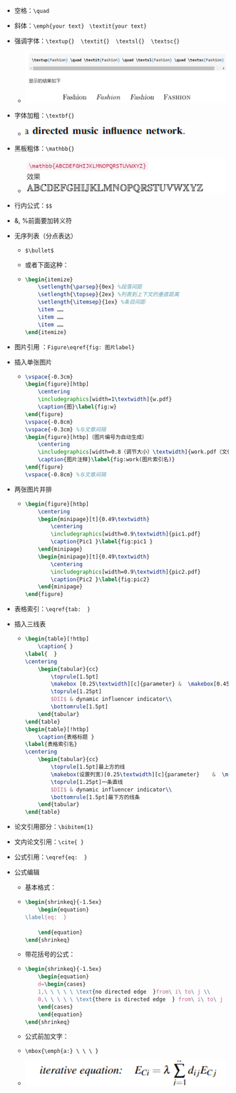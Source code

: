 - 空格：`\quad`

- 斜体：`\emph{your text} `  `\textit{your text}`

- 强调字体：`\textup{}  \textit{}  \textsl{}  \textsc{}`
  - ![image-20240116212903734](attachments/image-20240116212903734.png)
  
- 字体加粗：`\textbf{}`
  - ![image-20240116212955501](attachments/image-20240116212955501.png)
  
- 黑板粗体：`\mathbb{}`
  - ![image-20240116213049481](attachments/image-20240116213049481.png)
  
- 行内公式：`$$`

- &, %前面要加转义符

- 无序列表（分点表达）
  - `$\bullet$`
  
  - 或者下面这种：
  
  - ```latex
    \begin{itemize}
    	\setlength{\parsep}{0ex} %段落间距
    	\setlength{\topsep}{2ex} %列表到上下文的垂直距离
    	\setlength{\itemsep}{1ex} %条目间距
    	\item ……
    	\item ……
    	\item ……
    \end{itemize}
    ```



- 图片引用 ：`Figure\eqref{fig: 图片label}`

- 插入单张图片

  - ```latex
    \vspace{-0.3cm}	 
    \begin{figure}[htbp]
    	\centering
    	\includegraphics[width=1\textwidth]{w.pdf}
    	\caption{图}\label{fig:w}
    \end{figure}
    \vspace{-0.8cm}
    \vspace{-0.3cm}	%与文章间隔 
    \begin{figure}[htbp]（图片编号为自动生成）
    	\centering
    	\includegraphics[width=0.8（调节大小）\textwidth]{work.pdf（文件名）}
    	\caption{图片注释}\label{fig:work(图片索引名)}
    \end{figure}
    \vspace{-0.8cm}	%与文章间隔
    ```


- 两张图片并排

  - ```latex
    \begin{figure}[htbp]
    	\centering
    	\begin{minipage}[t]{0.49\textwidth}
    		\centering
    		\includegraphics[width=0.9\textwidth]{pic1.pdf}
    		\caption{Pic1 }\label{fig:pic1 }
    	\end{minipage}
    	\begin{minipage}[t]{0.49\textwidth}
    		\centering
    		\includegraphics[width=0.9\textwidth]{pic2.pdf}
    		\caption{Pic2 }\label{fig:pic2}
    	\end{minipage}
    \end{figure}
    ```

- 表格索引：`\eqref{tab:  }`

- 插入三线表

  - ```latex
    \begin{table}[!htbp]
    	\caption{ }
    \label{  } 
    \centering
    	\begin{tabular}{cc}
    		\toprule[1.5pt] 
    		\makebox [0.25\textwidth][c]{parameter}	&  \makebox[0.45\textwidth][c]{description}\\
    		\toprule[1.25pt] 
    		$DII$ & dynamic influencer indicator\\
    		\bottomrule[1.5pt] 
    	\end{tabular}
    \end{table}
    \begin{table}[!htbp]
    	\caption{表格标题 }
    \label{表格索引名} 
    \centering
    	\begin{tabular}{cc}
    		\toprule[1.5pt]最上方的线
    		\makebox(设置列宽)[0.25\textwidth][c]{parameter}	&  \makebox[0.45\textwidth][c]{description}\\换行符
    		\toprule[1.25pt]一条直线
    		$DII$ & dynamic influencer indicator\\
    		\bottomrule[1.5pt]最下方的线条
    	\end{tabular}
    \end{table}
    ```

- 论文引用部分：`\bibitem{1}`

- 文内论文引用：`\cite{ }`

- 公式引用：`\eqref{eq:  }`

- 公式编辑

  - 基本格式：

  - ```latex
    \begin{shrinkeq}{-1.5ex}
    	\begin{equation}
    \label{eq:  }
    	
    	\end{equation}
    \end{shrinkeq}
    
    ```

  - 带花括号的公式：

  - ```latex
    \begin{shrinkeq}{-1.5ex}
    	\begin{equation}
    	d=\begin{cases}
    	1,\ \ \ \ \ \text{no directed edge  }from\ i\ to\ j	\\
    	0,\ \ \ \ \ \text{there is directed edge  } from\ i\ to\ j
    	\end{cases}
    	\end{equation}
    \end{shrinkeq}
    ```

  - 公式前加文字：

  - `\mbox{\emph{a:} \ \ \ }`

  - ![image-20240116214118481](attachments/image-20240116214118481.png)

